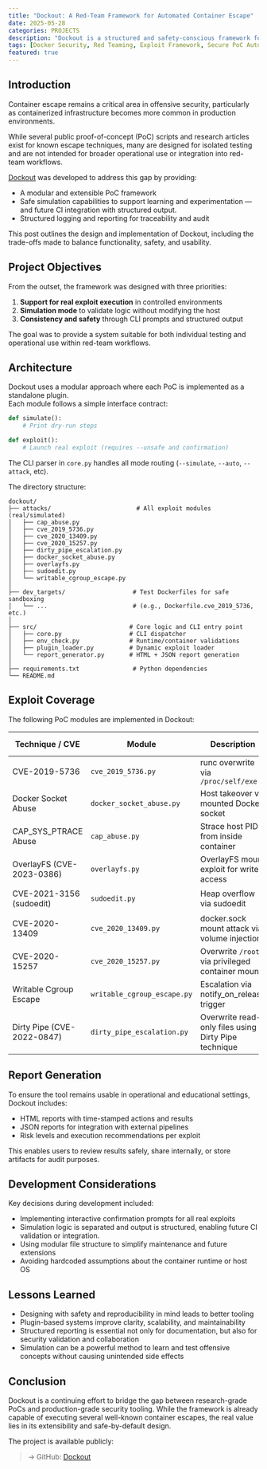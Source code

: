 ```yaml
---
title: "Dockout: A Red-Team Framework for Automated Container Escape"
date: 2025-05-28
categories: PROJECTS
description: "Dockout is a structured and safety-conscious framework for automating container escape techniques. This post outlines the rationale, design, and implementation of a red-team–oriented PoC system."
tags: [Docker Security, Red Teaming, Exploit Framework, Secure PoC Automation]
featured: true
---
```


## Introduction

Container escape remains a critical area in offensive security, particularly as containerized infrastructure becomes more common in production environments.  

While several public proof-of-concept (PoC) scripts and research articles exist for known escape techniques, many are designed for isolated testing and are not intended for broader operational use or integration into red-team workflows.

[Dockout](https://github.com/schoi1337/dockout) was developed to address this gap by providing:

- A modular and extensible PoC framework
- Safe simulation capabilities to support learning and experimentation — and future CI integration with structured output.
- Structured logging and reporting for traceability and audit

This post outlines the design and implementation of Dockout, including the trade-offs made to balance functionality, safety, and usability.

## Project Objectives

From the outset, the framework was designed with three priorities:

1. **Support for real exploit execution** in controlled environments  
2. **Simulation mode** to validate logic without modifying the host  
3. **Consistency and safety** through CLI prompts and structured output

The goal was to provide a system suitable for both individual testing and operational use within red-team workflows.

## Architecture

Dockout uses a modular approach where each PoC is implemented as a standalone plugin.  
Each module follows a simple interface contract:

```python
def simulate():
    # Print dry-run steps

def exploit():
    # Launch real exploit (requires --unsafe and confirmation)
```

The CLI parser in `core.py` handles all mode routing (`--simulate`, `--auto`, `--attack`, etc).

The directory structure:

```plaintext
dockout/
├── attacks/                        # All exploit modules (real/simulated)
│   ├── cap_abuse.py
│   ├── cve_2019_5736.py
│   ├── cve_2020_13409.py
│   ├── cve_2020_15257.py
│   ├── dirty_pipe_escalation.py
│   ├── docker_socket_abuse.py
│   ├── overlayfs.py
│   ├── sudoedit.py
│   └── writable_cgroup_escape.py
│
├── dev_targets/                   # Test Dockerfiles for safe sandboxing
│   └── ...                        # (e.g., Dockerfile.cve_2019_5736, etc.)
│
├── src/                          # Core logic and CLI entry point
│   ├── core.py                   # CLI dispatcher
│   ├── env_check.py              # Runtime/container validations
│   ├── plugin_loader.py          # Dynamic exploit loader
│   └── report_generator.py       # HTML + JSON report generation
│
├── requirements.txt               # Python dependencies
└── README.md
```

## Exploit Coverage

The following PoC modules are implemented in Dockout:

| Technique / CVE               | Module                     | Description                                              | Execution Mode | Simulation Support |
|-------------------------------|-----------------------------|----------------------------------------------------------|----------------|---------------------|
| CVE-2019-5736                 | `cve_2019_5736.py`          | runc overwrite via `/proc/self/exe`                      | 🟢 Real        | ✅ Supported         |
| Docker Socket Abuse           | `docker_socket_abuse.py`    | Host takeover via mounted Docker socket                  | 🟢 Real        | ✅ Supported         |
| CAP_SYS_PTRACE Abuse          | `cap_abuse.py`              | Strace host PID from inside container                    | 🟢 Real        | ✅ Supported         |
| OverlayFS (CVE-2023-0386)     | `overlayfs.py`              | OverlayFS mount exploit for write access                 | 🟡 Simulated   | ✅ Supported         |
| CVE-2021-3156 (sudoedit)      | `sudoedit.py`               | Heap overflow via sudoedit                               | 🟡 Simulated   | ✅ Supported         |
| CVE-2020-13409                | `cve_2020_13409.py`         | docker.sock mount attack via volume injection            | 🟡 Simulated   | ✅ Supported         |
| CVE-2020-15257                | `cve_2020_15257.py`         | Overwrite `/root` via privileged container mount         | 🟡 Simulated   | ✅ Supported         |
| Writable Cgroup Escape        | `writable_cgroup_escape.py` | Escalation via notify_on_release trigger                 | 🟡 Simulated   | ✅ Supported         |
| Dirty Pipe (CVE-2022-0847)    | `dirty_pipe_escalation.py`  | Overwrite read-only files using Dirty Pipe technique      | 🟡 Simulated   | ✅ Supported         |

## Report Generation

To ensure the tool remains usable in operational and educational settings, Dockout includes:
- HTML reports with time-stamped actions and results
- JSON reports for integration with external pipelines
- Risk levels and execution recommendations per exploit

This enables users to review results safely, share internally, or store artifacts for audit purposes.

## Development Considerations

Key decisions during development included:
- Implementing interactive confirmation prompts for all real exploits
- Simulation logic is separated and output is structured, enabling future CI validation or integration.
- Using modular file structure to simplify maintenance and future extensions
- Avoiding hardcoded assumptions about the container runtime or host OS

## Lessons Learned

- Designing with safety and reproducibility in mind leads to better tooling
- Plugin-based systems improve clarity, scalability, and maintainability
- Structured reporting is essential not only for documentation, but also for security validation and collaboration
- Simulation can be a powerful method to learn and test offensive concepts without causing unintended side effects

## Conclusion

Dockout is a continuing effort to bridge the gap between research-grade PoCs and production-grade security tooling.
While the framework is already capable of executing several well-known container escapes, the real value lies in its extensibility and safe-by-default design.

The project is available publicly:

> → GitHub: [Dockout](https://github.com/schoi1337/dockout)

